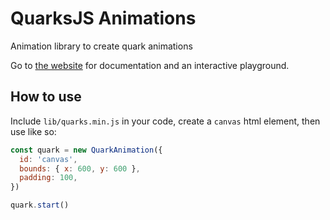 # QuarksJS Animations

Animation library to create quark animations

Go to [the website](https://wielander.me/quarks) for documentation and an interactive playground.

## How to use

Include `lib/quarks.min.js` in your code, create a `canvas` html element, then use like so:

```js
const quark = new QuarkAnimation({
  id: 'canvas',
  bounds: { x: 600, y: 600 },
  padding: 100,
})

quark.start()
```
